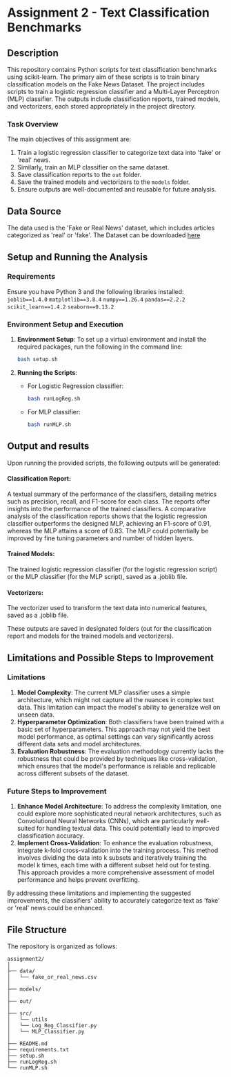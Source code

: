 
# Assignment 2 - Text Classification Benchmarks

## Description

This repository contains Python scripts for text classification benchmarks using scikit-learn. The primary aim of these scripts is to train binary classification models on the Fake News Dataset. The project includes scripts to train a logistic regression classifier and a Multi-Layer Perceptron (MLP) classifier. The outputs include classification reports, trained models, and vectorizers, each stored appropriately in the project directory.

### Task Overview

The main objectives of this assignment are:
1. Train a logistic regression classifier to categorize text data into 'fake' or 'real' news.
2. Similarly, train an MLP classifier on the same dataset.
3. Save classification reports to the `out` folder.
4. Save the trained models and vectorizers to the `models` folder.
5. Ensure outputs are well-documented and reusable for future analysis.

## Data Source

The data used is the 'Fake or Real News' dataset, which includes articles categorized as 'real' or 'fake'. 
The Dataset can be downloaded [here](https://www.kaggle.com/datasets/jillanisofttech/fake-or-real-news)



## Setup and Running the Analysis

### Requirements

Ensure you have Python 3 and the following libraries installed:
`joblib==1.4.0`
`matplotlib==3.8.4`
`numpy==1.26.4`
`pandas==2.2.2`
`scikit_learn==1.4.2`
`seaborn==0.13.2`


### Environment Setup and Execution

1. **Environment Setup**:
   To set up a virtual environment and install the required packages, run the following in the command line:
   ```bash
   bash setup.sh
   ```

2. **Running the Scripts**:
   - For Logistic Regression classifier:
     ```bash
     bash runLogReg.sh
     ```
     
   - For MLP classifier:
     ```bash
     bash runMLP.sh
     ```


## Output and results

Upon running the provided scripts, the following outputs will be generated:

#### Classification Report: 
A textual summary of the performance of the classifiers, detailing metrics such as precision, recall, and F1-score for each class.
The reports offer insights into the performance of the trained classifiers. A comparative analysis of the classification reports shows that the logistic regression classifier outperforms the designed MLP, achieving an F1-score of 0.91, whereas the MLP attains a score of 0.83. 
The MLP could potentially be improved by fine tuning parameters and number of hidden layers. 

#### Trained Models: 
The trained logistic regression classifier (for the logistic regression script) or the MLP classifier (for the MLP script), saved as a .joblib file.

#### Vectorizers:
The vectorizer used to transform the text data into numerical features, saved as a .joblib file.

These outputs are saved in designated folders (out for the classification report and models for the trained models and vectorizers). 

## Limitations and Possible Steps to Improvement

### Limitations

1. **Model Complexity**: The current MLP classifier uses a simple architecture, which might not capture all the nuances in complex text data. This limitation can impact the model's ability to generalize well on unseen data.
2. **Hyperparameter Optimization**: Both classifiers have been trained with a basic set of hyperparameters. This approach may not yield the best model performance, as optimal settings can vary significantly across different data sets and model architectures.
3. **Evaluation Robustness**: The evaluation methodology currently lacks the robustness that could be provided by techniques like cross-validation, which ensures that the model's performance is reliable and replicable across different subsets of the dataset.

### Future Steps to Improvement

1. **Enhance Model Architecture**: To address the complexity limitation, one could explore more sophisticated neural network architectures, such as Convolutional Neural Networks (CNNs), which are particularly well-suited for handling textual data. This could potentially lead to improved classification accuracy.
2. **Implement Cross-Validation**: To enhance the evaluation robustness, integrate k-fold cross-validation into the training process. This method involves dividing the data into k subsets and iteratively training the model k times, each time with a different subset held out for testing. This approach provides a more comprehensive assessment of model performance and helps prevent overfitting.

By addressing these limitations and implementing the suggested improvements, the classifiers' ability to accurately categorize text as 'fake' or 'real' news could be enhanced.


## File Structure

The repository is organized as follows:
```
assignment2/
│
├── data/
│   └── fake_or_real_news.csv
│
├── models/
│
├── out/
│
├── src/
│   └── utils
│   └── Log_Reg_Classifier.py
│   └── MLP_Classifier.py
│
├── README.md
├── requirements.txt
├── setup.sh
├── runLogReg.sh
└── runMLP.sh
```

